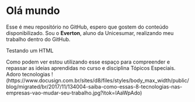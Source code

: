 # Olá mundo
Esse é meu repositório no GitHub, espero que gostem do conteúdo disponibilizado.
Sou o **Everton**, aluno da Unicesumar, realizando meu trabalho dentro do GitHub.
<p>Testando um HTML</p> Como podem ver estou utilizando esse espaço para 
compreender e repassar as ideias aprendidas no curso e disciplina Tópicos Especiais.
Adoro tecnologias !(https://www.docusign.com.br/sites/d8/files/styles/body_max_width/public/blog/migrated/br/2017/11/134004-saiba-como-essas-8-tecnologias-nas-empresas-vao-mudar-seu-trabalho.jpg?itok=IAaWpAdo)



